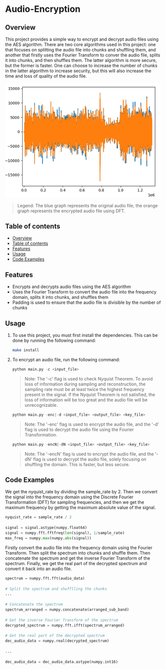 # Audio-Encryption

## Overview

This project provides a simple way to encrypt and decrypt audio files using the AES algorithm. There are two core algorithms used in this project: one that focuses on splitting the audio file into chunks and shuffling them, and another that firstly uses the Fourier Transform to conver the audio file, splits it into chunks, and then shuffles them. The latter algorithm is more secure, but the former is faster. One can choose to increase the number of chunks in the latter algorithm to increase security, but this will also increase the time and loss of quality of the audio file.

![Graph](readme_image.png)

> Legend: The blue graph represents the original audio file, the orange graph represents the encrypted audio file using DFT.

## Table of contents

- [Overview](#overview)
- [Table of contents](#table-of-contents)
- [Features](#features)
- [Usage](#usage)
- [Code Examples](#code-examples)

## Features

* Encrypts and decrypts audio files using the AES algorithm
* Uses the Fourier Transform to convert the audio file into the frequency domain, splits it into chunks, and shuffles them
* Padding is used to ensure that the audio file is divisible by the number of chunks

## Usage

1. To use this project, you must first install the dependencies. This can be done by running the following command:
    ```bash
    make install
    ```

2. To encrypt an audio file, run the following command:
    ```python
    python main.py -c <input_file>
    ```
    > Note: The '-c' flag is used to check Nyquist Theorem. To avoid loss of information during sampling and reconstruction, the sampling rate must be at least twice the highest frequency present in the signal. If the Nyquist Theorem is not satisfied, the loss of information will be too great and the audio file will be unrecognizable.
    ```python
    python main.py -enc|-d <input_file> <output_file> <key_file>
    ```
    > Note: The '-enc' flag is used to encrypt the audio file, and the '-d' flag is used to decrypt the audio file using the Fourier Transformation.
    ```python
    python main.py -encN|-dN <input_file> <output_file> <key_file>
    ```
    > Note: The '-encN' flag is used to encrypt the audio file, and the '-dN' flag is used to decrypt the audio file, solely focusing on shuffling the domain. This is faster, but less secure.

## Code Examples

We get the nyquist_rate by dividing the sample_rate by 2. Then we convert the signal into the frequency domain using the Discrete Fourier Transformation (DFT) for sampling frequencies, and then we get the maximum frequency by getting the maximum absolute value of the signal.

```python
nyquist_rate = sample_rate / 2

signal = signal.astype(numpy.float64)
signal = numpy.fft.fftfreq(len(signal), 1/sample_rate)
max_freq = numpy.max(numpy.abs(signal))
```

Firstly convert the audio file into the frequency domain using the Fourier Transform. Then split the spectrum into chunks and shuffle them. Then concatenate the spectrum and get the inverse Fourier Transform of the spectrum. Finally, we get the real part of the decrypted spectrum and convert it back into an audio file.

```python
spectrum = numpy.fft.fft(audio_data)

# Split the spectrum and shufflling the chunks
...

# Concatenate the spectrum
spectrum_arranged = numpy.concatenate(arranged_sub_band)

# Get the inverse Fourier Transform of the spectrum
decrypted_spectrum = numpy.fft.ifft(spectrum_arranged)

# Get the real part of the decrypted spectrum
dec_audio_data = numpy.real(decrypted_spectrum)

...

dec_audio_data = dec_audio_data.astype(numpy.int16)
```